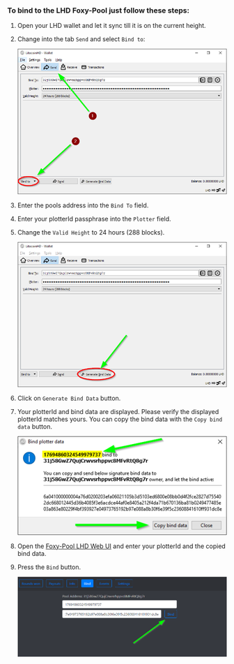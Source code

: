 ### To bind to the LHD Foxy-Pool just follow these steps:

1. Open your LHD wallet and let it sync till it is on the current
   height.
2. Change into the tab `Send` and select `Bind to`:

    ![LHD Bind to](../../assets/img/binding/lhd-bind-1.png)

3. Enter the pools address into the `Bind To` field.
4. Enter your plotterId passphrase into the `Plotter` field.
5. Change the `Valid Height` to 24 hours (288 blocks).

    ![LHD Generate bind data](../../assets/img/binding/lhd-bind-2.png)

6. Click on `Generate Bind Data` button.
7. Your plotterId and bind data are displayed. Please verify the displayed plotterId matches yours. You can copy the bind
      data with the `Copy bind data` button.

    ![LHD Copy bind data](../../assets/img/binding/lhd-bind-3.png)

8. Open the [Foxy-Pool LHD Web UI](https://lhd.foxypool.io/bind) and
   enter your plotterId and the copied bind data.
9. Press the `Bind` button.

    ![LHD Bind](../../assets/img/binding/lhd-bind-4.png)
